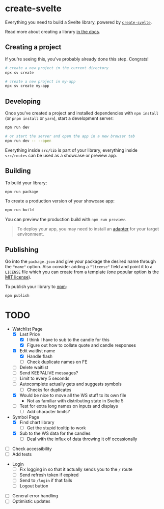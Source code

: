 # create-svelte

Everything you need to build a Svelte library, powered by [`create-svelte`](https://github.com/sveltejs/kit/tree/main/packages/create-svelte).

Read more about creating a library [in the docs](https://svelte.dev/docs/kit/packaging).

## Creating a project

If you're seeing this, you've probably already done this step. Congrats!

```bash
# create a new project in the current directory
npx sv create

# create a new project in my-app
npx sv create my-app
```

## Developing

Once you've created a project and installed dependencies with `npm install` (or `pnpm install` or `yarn`), start a development server:

```bash
npm run dev

# or start the server and open the app in a new browser tab
npm run dev -- --open
```

Everything inside `src/lib` is part of your library, everything inside `src/routes` can be used as a showcase or preview app.

## Building

To build your library:

```bash
npm run package
```

To create a production version of your showcase app:

```bash
npm run build
```

You can preview the production build with `npm run preview`.

> To deploy your app, you may need to install an [adapter](https://svelte.dev/docs/kit/adapters) for your target environment.

## Publishing

Go into the `package.json` and give your package the desired name through the `"name"` option. Also consider adding a `"license"` field and point it to a `LICENSE` file which you can create from a template (one popular option is the [MIT license](https://opensource.org/license/mit/)).

To publish your library to [npm](https://www.npmjs.com):

```bash
npm publish
```

# TODO

- Watchlist Page
  - [x] Last Price
    - [x] I think I have to sub to the candle for this
    - [x] Figure out how to collate quote and candle responses
  - [x] Edit waitlist name
    - [x] Handle flash
    - [ ] Check duplicate names on FE
  - [ ] Delete waitlist
  - [ ] Send KEEPALIVE messages?
  - [ ] Limit to every 5 seconds
  - [ ] Autocomplete actually gets and suggests symbols
    - [ ] Checks for duplicates
  - [x] Would be nice to move all the WS stuff to its own file
    - Not as familiar with distributing state in Svelte 5
  - [ ] Test for extra long names on inputs and displays
    - [ ] Add character limits?
- Symbol Page
  - [x] Find chart library
    - [ ] Get the stupid tooltip to work
  - [x] Sub to the WS data for the candles
    - [ ] Deal with the influx of data throwing it off occasionally
- [ ] Check accessibility
- [ ] Add tests
- Login
  - [ ] Fix logging in so that it actually sends you to the `/` route
  - [ ] Send refresh token if expired
  - [ ] Send to `/login` if that fails
  - [ ] Logout button
- [ ] General error handling
- [ ] Optimistic updates
